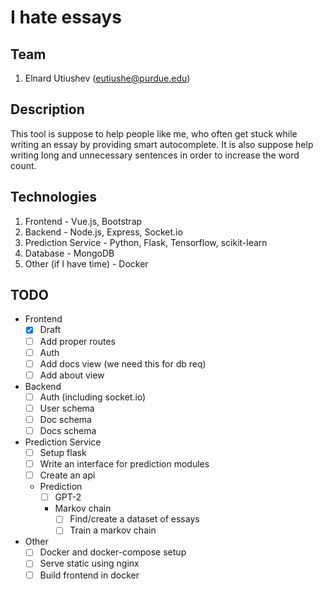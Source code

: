 # I hate essays

## Team
1. Elnard Utiushev (eutiushe@purdue.edu)

## Description
This tool is suppose to help people like me, who often get stuck while writing 
an essay by providing smart autocomplete. It is also suppose help writing long
and unnecessary sentences in order to increase the word count.

## Technologies
1. Frontend - Vue.js, Bootstrap
2. Backend - Node.js, Express, Socket.io
3. Prediction Service - Python, Flask, Tensorflow, scikit-learn
4. Database - MongoDB
5. Other (if I have time) - Docker

## TODO
- Frontend
  - [X] Draft 
  - [ ] Add proper routes 
  - [ ] Auth 
  - [ ] Add docs view (we need this for db req)
  - [ ] Add about view
- Backend
  - [ ] Auth (including socket.io)
  - [ ] User schema
  - [ ] Doc schema
  - [ ] Docs schema
- Prediction Service
  - [ ] Setup flask
  - [ ] Write an interface for prediction modules
  - [ ] Create an api
  - Prediction
    - [ ] GPT-2 
    - Markov chain
      - [ ] Find/create a dataset of essays
      - [ ] Train a markov chain  
- Other
  - [ ] Docker and docker-compose setup
  - [ ] Serve static using nginx
  - [ ] Build frontend in docker